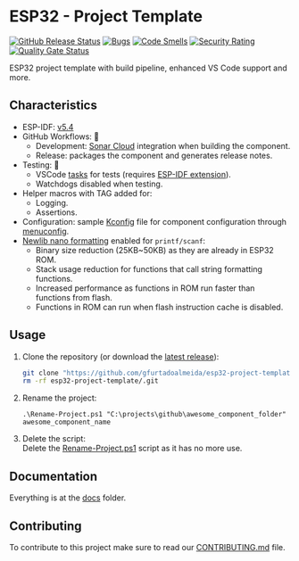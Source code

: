 # ESP32 - Project Template

[![GitHub Release Status][git-bagdge-release]][git-release] [![Bugs][sonar-badge-bugs]][sonar-home] [![Code Smells][sonar-badge-smells]][sonar-home] [![Security Rating][sonar-badge-security]][sonar-home] [![Quality Gate Status][sonar-badge-quality]][sonar-home]  

ESP32 project template with build pipeline, enhanced VS Code support and more.  

## Characteristics

* ESP-IDF: [v5.4](https://docs.espressif.com/projects/esp-idf/en/v5.4/esp32/index.html)
* GitHub Workflows: 🚀
  * Development: [Sonar Cloud](https://sonarcloud.io/) integration when building the component.
  * Release: packages the component and generates release notes.
* Testing: 🧪
  * VSCode [tasks](https://code.visualstudio.com/docs/editor/tasks) for tests (requires [ESP-IDF extension](https://marketplace.visualstudio.com/items?itemName=espressif.esp-idf-extension)).
  * Watchdogs disabled when testing.
* Helper macros with TAG added for:
  * Logging.
  * Assertions.
* Configuration: sample [Kconfig](/components/component_name/Kconfig) file for component configuration through [menuconfig](https://docs.espressif.com/projects/esp-idf/en/latest/esp32/api-reference/kconfig.html).
* [Newlib nano formatting](https://docs.espressif.com/projects/esp-idf/en/latest/esp32/api-guides/performance/size.html?#newlib-nano-formatting) enabled for `printf/scanf`:
  * Binary size reduction (25KB~50KB) as they are already in ESP32 ROM.
  * Stack usage reduction for functions that call string formatting functions.
  * Increased performance as functions in ROM run faster than functions from flash.
  * Functions in ROM can run when flash instruction cache is disabled.

## Usage

1. Clone the repository (or download the [latest release][git-release]):

   ```sh
   git clone "https://github.com/gfurtadoalmeida/esp32-project-template.git" --depth=1 --branch=master
   rm -rf esp32-project-template/.git
   ```

2. Rename the project:

   ```pwsh
   .\Rename-Project.ps1 "C:\projects\github\awesome_component_folder" awesome_component_name
   ```

3. Delete the script:  
   Delete the [Rename-Project.ps1](../../Rename-Project.ps1) script as it has no more use.

## Documentation

Everything is at the [docs](/docs) folder.

## Contributing

To contribute to this project make sure to read our [CONTRIBUTING.md](/docs/CONTRIBUTING.md) file.

[git-bagdge-release]: https://github.com/gfurtadoalmeida/esp32-project-template/actions/workflows/release.yml/badge.svg
[git-release]: https://github.com/gfurtadoalmeida/esp32-project-template/releases
[sonar-badge-bugs]: https://sonarcloud.io/api/project_badges/measure?project=esp32_project_template&metric=bugs
[sonar-badge-quality]: https://sonarcloud.io/api/project_badges/measure?project=esp32_project_template&metric=alert_status
[sonar-badge-security]: https://sonarcloud.io/api/project_badges/measure?project=esp32_project_template&metric=security_rating
[sonar-badge-smells]: https://sonarcloud.io/api/project_badges/measure?project=esp32_project_template&metric=code_smells
[sonar-home]: https://sonarcloud.io/project/overview?id=esp32_project_template
